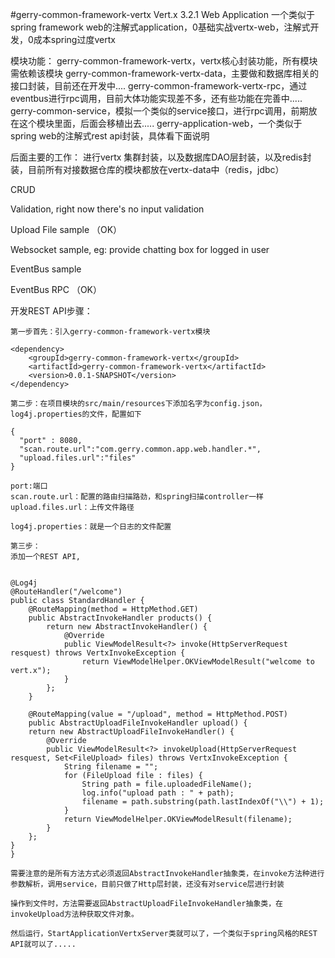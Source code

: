 #gerry-common-framework-vertx
Vert.x 3.2.1 Web Application 
 一个类似于spring framework web的注解式application，0基础实战vertx-web，注解式开发，0成本spring过度vertx
 
 模块功能：
 	gerry-common-framework-vertx，vertx核心封装功能，所有模块需依赖该模块
 	gerry-common-framework-vertx-data，主要做和数据库相关的接口封装，目前还在开发中....
 	gerry-common-framework-vertx-rpc，通过eventbus进行rpc调用，目前大体功能实现差不多，还有些功能在完善中.....
 	gerry-common-service，模拟一个类似的service接口，进行rpc调用，前期放在这个模块里面，后面会移植出去.....
 	gerry-application-web，一个类似于spring web的注解式rest api封装，具体看下面说明
 	
 后面主要的工作：
 	进行vertx 集群封装，以及数据库DAO层封装，以及redis封装，目前所有对接数据仓库的模块都放在vertx-data中（redis，jdbc）
 
 CRUD
 
 Validation, right now there's no input validation
 
 Upload File sample （OK）
 
 Websocket sample, eg: provide chatting box for logged in user
 
 EventBus sample
 
 EventBus RPC （OK）

开发REST API步骤：
    
    第一步首先：引入gerry-common-framework-vertx模块
    
    <dependency>
  		<groupId>gerry-common-framework-vertx</groupId>
  		<artifactId>gerry-common-framework-vertx</artifactId>
  		<version>0.0.1-SNAPSHOT</version>
  	</dependency>
  	
  	第二步：在项目模块的src/main/resources下添加名字为config.json，log4j.properties的文件，配置如下
  	
    {
      "port" : 8080,
      "scan.route.url":"com.gerry.common.app.web.handler.*",
      "upload.files.url":"files"
    }
    
    port:端口
    scan.route.url：配置的路由扫描路劲，和spring扫描controller一样
    upload.files.url：上传文件路径
    
    log4j.properties：就是一个日志的文件配置
    
    第三步：
    添加一个REST API,
    
    
    @Log4j
    @RouteHandler("/welcome")
    public class StandardHandler {
    	@RouteMapping(method = HttpMethod.GET)
    	public AbstractInvokeHandler products() {
    		return new AbstractInvokeHandler() {
    			@Override
    			public ViewModelResult<?> invoke(HttpServerRequest resquest) throws VertxInvokeException {
    				return ViewModelHelper.OKViewModelResult("welcome to vert.x");
    			}
    		};
    	}
    	
    	@RouteMapping(value = "/upload", method = HttpMethod.POST)
	    public AbstractUploadFileInvokeHandler upload() {
		return new AbstractUploadFileInvokeHandler() {
			@Override
			public ViewModelResult<?> invokeUpload(HttpServerRequest resquest, Set<FileUpload> files) throws VertxInvokeException {
				String filename = "";
				for (FileUpload file : files) {
					String path = file.uploadedFileName();
					log.info("upload path : " + path);
					filename = path.substring(path.lastIndexOf("\\") + 1);
				}
				return ViewModelHelper.OKViewModelResult(filename);
			}
		};
	}
	}
    
    需要注意的是所有方法方式必须返回AbstractInvokeHandler抽象类，在invoke方法种进行参数解析，调用service，目前只做了Http层封装，还没有对service层进行封装
    
    操作到文件时，方法需要返回AbstractUploadFileInvokeHandler抽象类，在invokeUpload方法种获取文件对象。
    
    然后运行，StartApplicationVertxServer类就可以了，一个类似于spring风格的REST API就可以了.....

